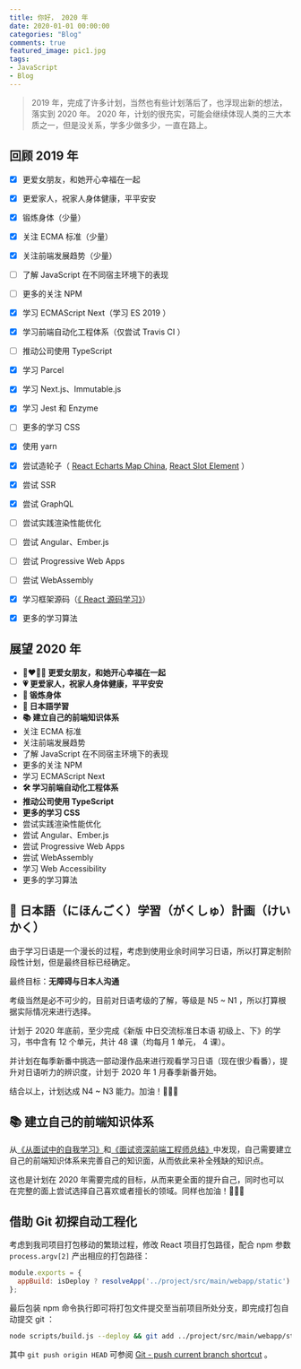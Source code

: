 ```yaml
---
title: 你好， 2020 年
date: 2020-01-01 00:00:00
categories: "Blog"
comments: true
featured_image: pic1.jpg
tags:
- JavaScript
- Blog
---
```


<!-- no node -->

<!-- more -->

> 2019 年，完成了许多计划，当然也有些计划落后了，也浮现出新的想法，落实到 2020 年。
> 2020 年，计划的很充实，可能会继续体现人类的三大本质之一，但是没关系，学多少做多少，一直在路上。

## 回顾 2019 年

- [x] 更爱女朋友，和她开心幸福在一起
- [x] 更爱家人，祝家人身体健康，平平安安
- [x] 锻炼身体（少量）
- [x] 关注 ECMA 标准（少量）
- [x] 关注前端发展趋势（少量）
- [ ] 了解 JavaScript 在不同宿主环境下的表现
- [ ] 更多的关注 NPM
- [x] 学习 ECMAScript Next（学习 ES 2019 ）
- [x] 学习前端自动化工程体系（仅尝试 Travis CI ）
- [ ] 推动公司使用 TypeScript
- [x] 学习 Parcel
- [x] 学习 Next.js、Immutable.js
- [x] 学习 Jest 和 Enzyme
- [ ] 更多的学习 CSS
- [x] 使用 yarn
- [x] 尝试造轮子（ [React Echarts Map China](https://github.com/zongzi531/react-echarts-map-china), [React Slot Element](https://github.com/zongzi531/react-slot-element) ）
- [x] 尝试 SSR
- [x] 尝试 GraphQL
- [ ] 尝试实践渲染性能优化
- [ ] 尝试 Angular、Ember.js
- [ ] 尝试 Progressive Web Apps
- [ ] 尝试 WebAssembly
- [x] 学习框架源码（[《 React 源码学习》](https://zongzi531.github.io/categories/React-%E6%BA%90%E7%A0%81%E5%AD%A6%E4%B9%A0/)）
- [x] 更多的学习算法


## 展望 2020 年

- **:couplekiss_man_woman: 更爱女朋友，和她开心幸福在一起**
- **:heartpulse: 更爱家人，祝家人身体健康，平平安安**
- **:horse_racing: 锻炼身体**
- **:notebook_with_decorative_cover: 日本語学習**
- **:books: 建立自己的前端知识体系**
- 关注 ECMA 标准
- 关注前端发展趋势
- 了解 JavaScript 在不同宿主环境下的表现
- 更多的关注 NPM
- 学习 ECMAScript Next
- **:hammer_and_wrench: 学习前端自动化工程体系**
- **推动公司使用 TypeScript**
- **更多的学习 CSS**
- 尝试实践渲染性能优化
- 尝试 Angular、Ember.js
- 尝试 Progressive Web Apps
- 尝试 WebAssembly
- 学习 Web Accessibility
- 更多的学习算法


## :notebook_with_decorative_cover: 日本語（にほんごく）学習（がくしゅ）計画（けいかく）

由于学习日语是一个漫长的过程，考虑到使用业余时间学习日语，所以打算定制阶段性计划，但是最终目标已经确定。

最终目标：**无障碍与日本人沟通**

考级当然是必不可少的，目前对日语考级的了解，等级是 N5 ~ N1 ，所以打算根据实际情况来进行选择。

计划于 2020 年底前，至少完成《新版 中日交流标准日本语 初级上、下》的学习，书中含有 12 个单元，共计 48 课（均每月 1 单元， 4 课）。

并计划在每季新番中挑选一部动漫作品来进行观看学习日语（现在很少看番），提升对日语听力的辨识度，计划于 2020 年 1 月春季新番开始。

结合以上，计划达成 N4 ~ N3 能力。加油！:muscle::muscle::muscle:

## :books: 建立自己的前端知识体系

从[《从面试中的自我学习》](https://zongzi531.github.io/2019/05/05/interview/)和[《面试资深前端工程师总结》](https://zongzi531.github.io/2019/09/01/%E5%AD%A6%E4%B9%A0%E7%AE%97%E6%B3%95/)中发现，自己需要建立自己的前端知识体系来完善自己的知识面，从而依此来补全残缺的知识点。

这也是计划在 2020 年需要完成的目标，从而来更全面的提升自己，同时也可以在完整的面上尝试选择自己喜欢或者擅长的领域。同样也加油！:muscle::muscle::muscle:

## 借助 Git 初探自动工程化

考虑到我司项目打包移动的繁琐过程，修改 React 项目打包路径，配合 npm 参数 `process.argv[2]` 产出相应的打包路径：

```javascript
module.exports = {
  appBuild: isDeploy ? resolveApp('../project/src/main/webapp/static') : resolveApp('build'),
};
```

最后包装 npm 命令执行即可将打包文件提交至当前项目所处分支，即完成打包自动提交 git ：

```bash
node scripts/build.js --deploy && git add ../project/src/main/webapp/static && git commit -m FE_AUTO_BUILDED_FILES. && git pull && git push origin HEAD
```

其中 `git push origin HEAD` 可参阅 [Git - push current branch shortcut](https://stackoverflow.com/questions/14031970/git-push-current-branch-shortcut) 。
